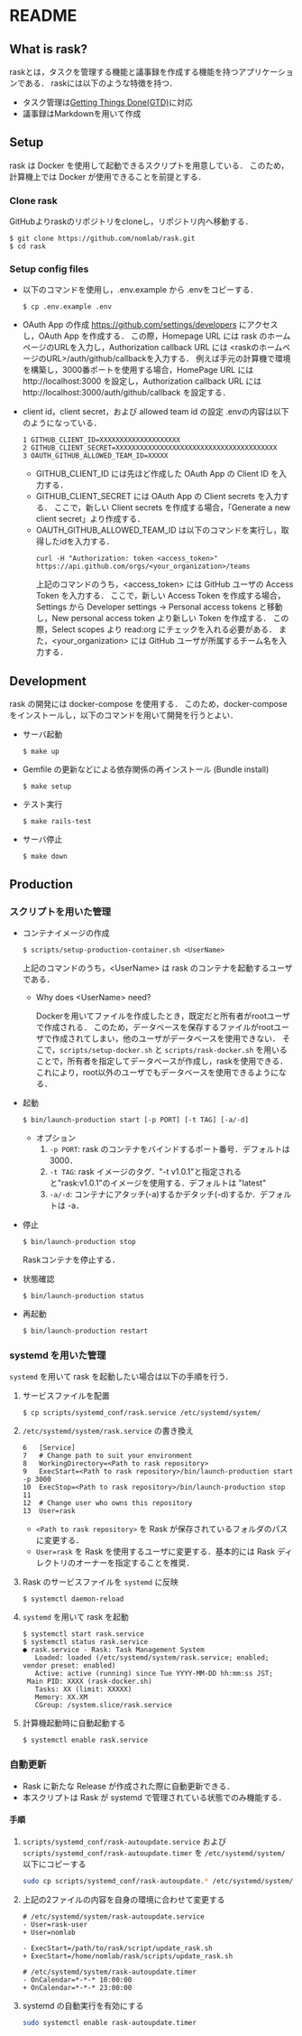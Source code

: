 # README

## What is rask?

raskとは，タスクを管理する機能と議事録を作成する機能を持つアプリケーションである．
raskには以下のような特徴を持つ．
- タスク管理は[Getting Things Done(GTD)](https://www.amazon.co.jp/Getting-Things-Done-Stress-Free-Productivity/dp/0143126563)に対応
- 議事録はMarkdownを用いて作成

## Setup

rask は Docker を使用して起動できるスクリプトを用意している．
このため，計算機上では Docker が使用できることを前提とする．
### Clone rask
GitHubよりraskのリポジトリをcloneし，リポジトリ内へ移動する．
```
$ git clone https://github.com/nomlab/rask.git
$ cd rask
```
### Setup config files
- 以下のコマンドを使用し，.env.example から .envをコピーする．
  ```
  $ cp .env.example .env
  ```

- OAuth App の作成
  https://github.com/settings/developers にアクセスし，OAuth App を作成する．
  この際，Homepage URL には rask のホームページのURLを入力し，Authorization callback URL には <raskのホームページのURL>/auth/github/callbackを入力する．
  例えば手元の計算機で環境を構築し，3000番ポートを使用する場合，HomePage URL には http://localhost:3000 を設定し，Authorization callback URL には http://localhost:3000/auth/github/callback を設定する．

- client id，client secret，および allowed team id の設定
  .envの内容は以下のようになっている．
  ```
  1 GITHUB_CLIENT_ID=XXXXXXXXXXXXXXXXXXXX
  2 GITHUB_CLIENT_SECRET=XXXXXXXXXXXXXXXXXXXXXXXXXXXXXXXXXXXXXXXX
  3 OAUTH_GITHUB_ALLOWED_TEAM_ID=XXXXX
  ```

  - GITHUB_CLIENT_ID には先ほど作成した OAuth App の Client ID を入力する．
  - GITHUB_CLIENT_SECRET には OAuth App の Client secrets を入力する．
    ここで，新しい Client secrets を作成する場合，「Generate a new client secret」より作成する．
  - OAUTH_GITHUB_ALLOWED_TEAM_ID は以下のコマンドを実行し，取得したidを入力する．
    ```
    curl -H "Authorization: token <access_token>" https://api.github.com/orgs/<your_organization>/teams
    ```
    上記のコマンドのうち，\<access_token> には GitHub ユーザの Access Token を入力する．
    ここで，新しい Access Token を作成する場合，Settings から Developer settings -> Personal access tokens と移動し，New personal access token より新しい Token を作成する．
    この際，Select scopes より read:org にチェックを入れる必要がある．
    また，\<your_organization> には GitHub ユーザが所属するチーム名を入力する．

## Development
rask の開発には docker-compose を使用する．
このため，docker-compose をインストールし，以下のコマンドを用いて開発を行うとよい．

- サーバ起動
  ```
  $ make up
  ```
- Gemfile の更新などによる依存関係の再インストール (Bundle install)
  ```
  $ make setup
  ```
- テスト実行
  ```
  $ make rails-test
  ```
- サーバ停止
  ```
  $ make down
  ```
## Production
### スクリプトを用いた管理
- コンテナイメージの作成
  ```
  $ scripts/setup-production-container.sh <UserName>
  ```
  上記のコマンドのうち，\<UserName> は rask のコンテナを起動するユーザである．

  - Why does \<UserName> need?

    Dockerを用いてファイルを作成したとき，既定だと所有者がrootユーザで作成される．
    このため，データベースを保存するファイルがrootユーザで作成されてしまい，他のユーザがデータベースを使用できない．
    そこで，```scripts/setup-docker.sh``` と ```scripts/rask-docker.sh``` を用いることで，所有者を指定してデータベースが作成し，raskを使用できる．
    これにより，root以外のユーザでもデータベースを使用できるようになる．

- 起動
  ```
  $ bin/launch-production start [-p PORT] [-t TAG] [-a/-d]
  ```
  - オプション
    1. `-p PORT`: rask のコンテナをバインドするポート番号．デフォルトは 3000．
    2. `-t TAG`: rask イメージのタグ．"-t v1.0.1"と指定されると"rask:v1.0.1"のイメージを使用する．デフォルトは "latest"
    3. `-a/-d`: コンテナにアタッチ(-a)するかデタッチ(-d)するか．デフォルトは -a．

- 停止
  ```
  $ bin/launch-production stop
  ```
  Raskコンテナを停止する．

- 状態確認
  ```
  $ bin/launch-production status
  ```

- 再起動
  ```
  $ bin/launch-production restart
  ```

### systemd を用いた管理

`systemd` を用いて rask を起動したい場合は以下の手順を行う．

1. サービスファイルを配置
    ```
    $ cp scripts/systemd_conf/rask.service /etc/systemd/system/
    ```

2. `/etc/systemd/system/rask.service` の書き換え
    ```
    6	[Service]
    7	# Change path to suit your environment
    8	WorkingDirectory=<Path to rask repository>
    9	ExecStart=<Path to rask repository>/bin/launch-production start -p 3000
    10	ExecStop=<Path to rask repository>/bin/launch-production stop
    11
    12	# Change user who owns this repository
    13	User=rask
    ```
    - `<Path to rask repository>` を Rask が保存されているフォルダのパスに変更する．
    - `User=rask` を Rask を使用するユーザに変更する．基本的には Rask ディレクトリのオーナーを指定することを推奨．

3. Rask のサービスファイルを `systemd` に反映
    ```
    $ systemctl daemon-reload
    ```

4. `systemd` を用いて rask を起動
    ```
    $ systemctl start rask.service
    $ systemctl status rask.service
    ● rask.service - Rask: Task Management System
       Loaded: loaded (/etc/systemd/system/rask.service; enabled; vendor preset: enabled)
       Active: active (running) since Tue YYYY-MM-DD hh:mm:ss JST;
     Main PID: XXXX (rask-docker.sh)
       Tasks: XX (limit: XXXXX)
       Memory: XX.XM
       CGroup: /system.slice/rask.service
    ```

5. 計算機起動時に自動起動する
    ```
    $ systemctl enable rask.service
    ```

### 自動更新
* Rask に新たな Release が作成された際に自動更新できる．
* 本スクリプトは Rask が systemd で管理されている状態でのみ機能する．
#### 手順
1. `scripts/systemd_conf/rask-autoupdate.service` および `scripts/systemd_conf/rask-autoupdate.timer` を `/etc/systemd/system/` 以下にコピーする
    ```bash
    sudo cp scripts/systemd_conf/rask-autoupdate.* /etc/systemd/system/
    ```
2. 上記の2ファイルの内容を自身の環境に合わせて変更する
    ```
    # /etc/systemd/system/rask-autoupdate.service
    - User=rask-user
    + User=nomlab

    - ExecStart=/path/to/rask/script/update_rask.sh
    + ExecStart=/home/nomlab/rask/scripts/update_rask.sh
    ```
    ```
    # /etc/systemd/system/rask-autoupdate.timer
    - OnCalendar=*-*-* 10:00:00
    + OnCalendar=*-*-* 23:00:00
    ```
3. systemd の自動実行を有効にする
    ```bash
    sudo systemctl enable rask-autoupdate.timer
    ```
